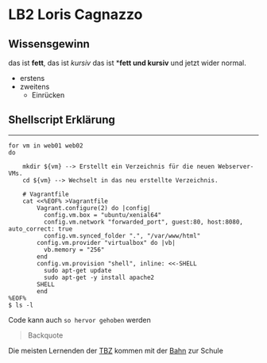 # LB2 Loris Cagnazzo

## Wissensgewinn

das ist **fett**, das ist *kursiv* das ist ***fett und kursiv** und jetzt wider normal.

* erstens
* zweitens
  * Einrücken

## Shellscript Erklärung
---

```
for vm in web01 web02
do

    mkdir ${vm} --> Erstellt ein Verzeichnis für die neuen Webserver-VMs.
    cd ${vm} --> Wechselt in das neu erstellte Verzeichnis.
    
    # Vagrantfile 
    cat <<%EOF% >Vagrantfile
        Vagrant.configure(2) do |config|
          config.vm.box = "ubuntu/xenial64"
          config.vm.network "forwarded_port", guest:80, host:8080, auto_correct: true
          config.vm.synced_folder ".", "/var/www/html"  
        config.vm.provider "virtualbox" do |vb|
          vb.memory = "256"  
        end
        config.vm.provision "shell", inline: <<-SHELL 
          sudo apt-get update
          sudo apt-get -y install apache2
        SHELL
        end
%EOF%
$ ls -l

```

Code kann auch `so hervor gehoben` werden

> Backquote


[1]: http://sbb.ch "sbb"
[2]: http://tbz.ch "Technischen Berufsschule Zürich"

Die meisten Lernenden der [TBZ][2] kommen mit der [Bahn][2] zur Schule
